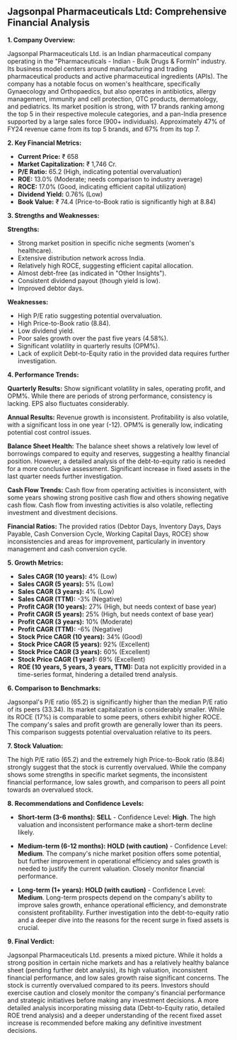 ## Jagsonpal Pharmaceuticals Ltd: Comprehensive Financial Analysis

**1. Company Overview:**

Jagsonpal Pharmaceuticals Ltd. is an Indian pharmaceutical company operating in the "Pharmaceuticals - Indian - Bulk Drugs & Formln" industry.  Its business model centers around manufacturing and trading pharmaceutical products and active pharmaceutical ingredients (APIs).  The company has a notable focus on women's healthcare, specifically Gynaecology and Orthopaedics, but also operates in antibiotics, allergy management, immunity and cell protection, OTC products, dermatology, and pediatrics.  Its market position is strong, with 17 brands ranking among the top 5 in their respective molecule categories, and a pan-India presence supported by a large sales force (900+ individuals).  Approximately 47% of FY24 revenue came from its top 5 brands, and 67% from its top 7.


**2. Key Financial Metrics:**

* **Current Price:** ₹ 658
* **Market Capitalization:** ₹ 1,746 Cr.
* **P/E Ratio:** 65.2 (High, indicating potential overvaluation)
* **ROE:** 13.0% (Moderate; needs comparison to industry average)
* **ROCE:** 17.0% (Good, indicating efficient capital utilization)
* **Dividend Yield:** 0.76% (Low)
* **Book Value:** ₹ 74.4 (Price-to-Book ratio is significantly high at 8.84)


**3. Strengths and Weaknesses:**

**Strengths:**

* Strong market position in specific niche segments (women's healthcare).
* Extensive distribution network across India.
* Relatively high ROCE, suggesting efficient capital allocation.
* Almost debt-free (as indicated in "Other Insights").
* Consistent dividend payout (though yield is low).
* Improved debtor days.

**Weaknesses:**

* High P/E ratio suggesting potential overvaluation.
* High Price-to-Book ratio (8.84).
* Low dividend yield.
* Poor sales growth over the past five years (4.58%).
* Significant volatility in quarterly results (OPM%).
*  Lack of explicit Debt-to-Equity ratio in the provided data requires further investigation.


**4. Performance Trends:**

**Quarterly Results:** Show significant volatility in sales, operating profit, and OPM%. While there are periods of strong performance, consistency is lacking.  EPS also fluctuates considerably.

**Annual Results:**  Revenue growth is inconsistent. Profitability is also volatile, with a significant loss in one year (-12). OPM% is generally low, indicating potential cost control issues.

**Balance Sheet Health:** The balance sheet shows a relatively low level of borrowings compared to equity and reserves, suggesting a healthy financial position. However, a detailed analysis of the debt-to-equity ratio is needed for a more conclusive assessment.  Significant increase in fixed assets in the last quarter needs further investigation.

**Cash Flow Trends:** Cash flow from operating activities is inconsistent, with some years showing strong positive cash flow and others showing negative cash flow.  Cash flow from investing activities is also volatile, reflecting investment and divestment decisions.

**Financial Ratios:**  The provided ratios (Debtor Days, Inventory Days, Days Payable, Cash Conversion Cycle, Working Capital Days, ROCE) show inconsistencies and areas for improvement, particularly in inventory management and cash conversion cycle.


**5. Growth Metrics:**

* **Sales CAGR (10 years):** 4% (Low)
* **Sales CAGR (5 years):** 5% (Low)
* **Sales CAGR (3 years):** 4% (Low)
* **Sales CAGR (TTM):** -3% (Negative)
* **Profit CAGR (10 years):** 27% (High, but needs context of base year)
* **Profit CAGR (5 years):** 25% (High, but needs context of base year)
* **Profit CAGR (3 years):** 10% (Moderate)
* **Profit CAGR (TTM):** -6% (Negative)
* **Stock Price CAGR (10 years):** 34% (Good)
* **Stock Price CAGR (5 years):** 92% (Excellent)
* **Stock Price CAGR (3 years):** 60% (Excellent)
* **Stock Price CAGR (1 year):** 69% (Excellent)
* **ROE (10 years, 5 years, 3 years, TTM):**  Data not explicitly provided in a time-series format, hindering a detailed trend analysis.


**6. Comparison to Benchmarks:**

Jagsonpal's P/E ratio (65.2) is significantly higher than the median P/E ratio of its peers (33.34).  Its market capitalization is considerably smaller.  While its ROCE (17%) is comparable to some peers, others exhibit higher ROCE.  The company's sales and profit growth are generally lower than its peers.  This comparison suggests potential overvaluation relative to its peers.


**7. Stock Valuation:**

The high P/E ratio (65.2) and the extremely high Price-to-Book ratio (8.84) strongly suggest that the stock is currently overvalued.  While the company shows some strengths in specific market segments, the inconsistent financial performance, low sales growth, and comparison to peers all point towards an overvalued stock.


**8. Recommendations and Confidence Levels:**

* **Short-term (3-6 months):** **SELL** - Confidence Level: **High**. The high valuation and inconsistent performance make a short-term decline likely.

* **Medium-term (6-12 months):** **HOLD (with caution)** - Confidence Level: **Medium**.  The company's niche market position offers some potential, but further improvement in operational efficiency and sales growth is needed to justify the current valuation.  Closely monitor financial performance.

* **Long-term (1+ years):** **HOLD (with caution)** - Confidence Level: **Medium**.  Long-term prospects depend on the company's ability to improve sales growth, enhance operational efficiency, and demonstrate consistent profitability.  Further investigation into the debt-to-equity ratio and a deeper dive into the reasons for the recent surge in fixed assets is crucial.


**9. Final Verdict:**

Jagsonpal Pharmaceuticals Ltd. presents a mixed picture. While it holds a strong position in certain niche markets and has a relatively healthy balance sheet (pending further debt analysis), its high valuation, inconsistent financial performance, and low sales growth raise significant concerns.  The stock is currently overvalued compared to its peers.  Investors should exercise caution and closely monitor the company's financial performance and strategic initiatives before making any investment decisions.  A more detailed analysis incorporating missing data (Debt-to-Equity ratio, detailed ROE trend analysis) and a deeper understanding of the recent fixed asset increase is recommended before making any definitive investment decisions.
